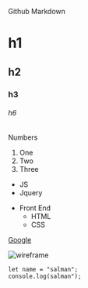 Github Markdown

<!-- Headers -->
# h1
## h2
### h3
###### h6
<!-- list -->

<!-- ordered list -->
Numbers 
1. One
2. Two
3. Three
<!-- unorder list -->
* JS
* Jquery
- Front End
  - HTML
  - CSS
<!-- links -->
[Google](http://www.google.com)


<!-- images -->
![wireframe](https://upload.wikimedia.org/wikipedia/commons/1/1b/Square_200x200.png)
<!-- code -->
```
let name = "salman";
console.log(salman");
```
